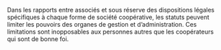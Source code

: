 Dans les rapports entre associés et sous réserve des dispositions légales spécifiques à chaque forme de société coopérative, les statuts peuvent limiter les pouvoirs des organes de gestion et d’administration.
Ces limitations sont inopposables aux personnes autres que les coopérateurs qui sont de bonne foi.